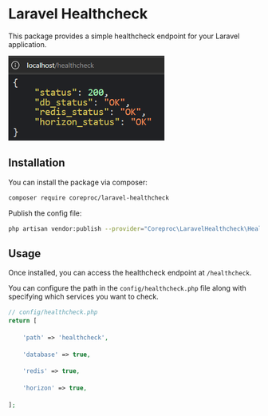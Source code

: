 # Laravel Healthcheck

This package provides a simple healthcheck endpoint for your Laravel application.

![Import Action](https://raw.githubusercontent.com/coreproc/laravel-healthcheck/main/docs/healthcheck.png)

## Installation

You can install the package via composer:

```bash
composer require coreproc/laravel-healthcheck
```

Publish the config file:

```bash
php artisan vendor:publish --provider="Coreproc\LaravelHealthcheck\HealthcheckServiceProvider"
```

## Usage

Once installed, you can access the healthcheck endpoint at `/healthcheck`.

You can configure the path in the `config/healthcheck.php` file along with specifying which services you want to check.

```php
// config/healthcheck.php
return [

    'path' => 'healthcheck',

    'database' => true,

    'redis' => true,

    'horizon' => true,

];
```
